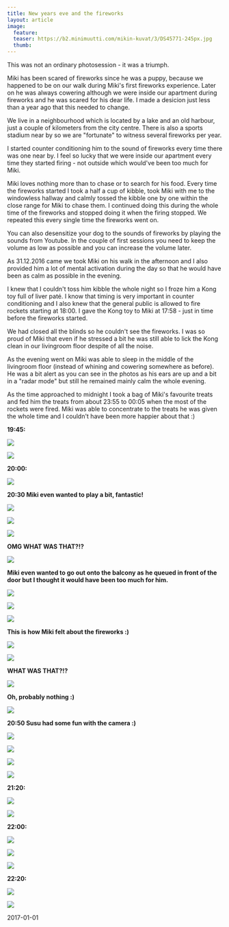 ```yaml
---
title: New years eve and the fireworks
layout: article
image:
  feature:
  teaser: https://b2.minimuutti.com/mikin-kuvat/3/DS45771-245px.jpg
  thumb:
---
```


This was not an ordinary photosession - it was a triumph.

Miki has been scared of fireworks since he was a puppy, because we happened to be on our walk during Miki's first fireworks experience. Later on he was always cowering although we were inside our apartment during fireworks and he was scared for his dear life. I made a desicion just less than a year ago that this needed to change.

We live in a neighbourhood which is located by a lake and an old harbour, just a couple of kilometers from the city centre. There is also a sports stadium near by so we are "fortunate" to witness several fireworks per year.

I started counter conditioning him to the sound of fireworks every time there was one near by. I feel so lucky that we were inside our apartment every time they started firing - not outside which would've been too much for Miki. 

Miki loves nothing more than to chase or to search for his food. Every time the fireworks started I took a half a cup of kibble, took Miki with me to the windowless hallway and calmly tossed the kibble one by one within the close range for Miki to chase them. I continued doing this during the whole time of the fireworks and stopped doing it when the firing stopped. We repeated this every single time the fireworks went on.

You can also desensitize your dog to the sounds of fireworks by playing the sounds from Youtube. In the couple of first sessions you need to keep the volume as low as possible and you can increase the volume later.

As 31.12.2016 came we took Miki on his walk in the afternoon and I also provided him a lot of mental activation during the day so that he would have been as calm as possible in the evening.

I knew that I couldn't toss him kibble the whole night so I froze him a Kong toy full of liver paté. I know that timing is very important in counter conditioning and I also knew that the general public is allowed to fire rockets starting at 18:00. I gave the Kong toy to Miki at 17:58 - just in time before the fireworks started.

We had closed all the blinds so he couldn't see the fireworks. I was so proud of Miki that even if he stressed a bit he was still able to lick the Kong clean in our livingroom floor despite of all the noise.

As the evening went on Miki was able to sleep in the middle of the livingroom floor (instead of whining and cowering somewhere as before). He was a bit alert as you can see in the photos as his ears are up and a bit in a "radar mode" but still he remained mainly calm the whole evening.

As the time approached to midnight I took a bag of Miki's favourite treats and fed him the treats from about 23:55 to 00:05 when the most of the rockets were fired. Miki was able to concentrate to the treats he was given  the whole time and I couldn't have been more happier about that :)

**19:45:**

![](https://b2.minimuutti.com/mikin-kuvat/3/DS45547-800px.jpg)

![](https://b2.minimuutti.com/mikin-kuvat/3/DS45596-800px.jpg)

**20:00:**

![](https://b2.minimuutti.com/mikin-kuvat/3/DS45592-800px.jpg)

**20:30 Miki even wanted to play a bit, fantastic!**

![](https://b2.minimuutti.com/mikin-kuvat/3/DS45666-800px.jpg)

![](https://b2.minimuutti.com/mikin-kuvat/3/DS45674-800px.jpg)

![](https://b2.minimuutti.com/mikin-kuvat/3/DS45694-800px.jpg)

**OMG WHAT WAS THAT?!?**

![](https://b2.minimuutti.com/mikin-kuvat/3/DS45714-800px.jpg)

**Miki even wanted to go out onto the balcony as he queued in front of the door but I thought it would have been too much for him.**

![](https://b2.minimuutti.com/mikin-kuvat/3/DS45726-800px.jpg)

![](https://b2.minimuutti.com/mikin-kuvat/3/DS45729-800px.jpg)

![](https://b2.minimuutti.com/mikin-kuvat/3/DS45743-800px.jpg)

**This is how Miki felt about the fireworks :)**

![](https://b2.minimuutti.com/mikin-kuvat/3/DS45736-800px.jpg)

![](https://b2.minimuutti.com/mikin-kuvat/3/DS45772-800px.jpg)

**WHAT WAS THAT?!?**

![](https://b2.minimuutti.com/mikin-kuvat/3/DS45755-800px.jpg)

**Oh, probably nothing :)**

![](https://b2.minimuutti.com/mikin-kuvat/3/DS45771-800px.jpg)

**20:50 Susu had some fun with the camera :)**

![](https://b2.minimuutti.com/mikin-kuvat/3/DS45809-800px.jpg)

![](https://b2.minimuutti.com/mikin-kuvat/3/DS45812-800px.jpg)

![](https://b2.minimuutti.com/mikin-kuvat/3/DS45815-800px.jpg)

![](https://b2.minimuutti.com/mikin-kuvat/3/DS45817-800px.jpg)

**21:20:**

![](https://b2.minimuutti.com/mikin-kuvat/3/DS45833-800px.jpg)

![](https://b2.minimuutti.com/mikin-kuvat/3/DS45868-800px.jpg)

**22:00:**

![](https://b2.minimuutti.com/mikin-kuvat/3/DS45879-800px.jpg)

![](https://b2.minimuutti.com/mikin-kuvat/3/DS45889-800px.jpg)

![](https://b2.minimuutti.com/mikin-kuvat/3/DS45891-800px.jpg)

**22:20:**

![](https://b2.minimuutti.com/mikin-kuvat/3/DS45910-800px.jpg)

![](https://b2.minimuutti.com/mikin-kuvat/3/DS45933-800px.jpg)

2017-01-01

